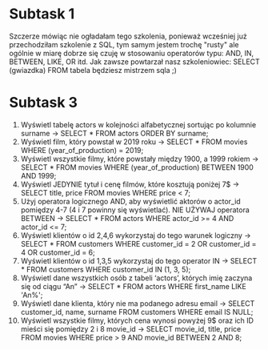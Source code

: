 # Subtask 1
Szczerze mówiąc nie ogładałam tego szkolenia, ponieważ wcześniej już przechodziłam szkolenie z SQL, tym samym jestem trochę "rusty" ale ogólnie w miarę dobrze się czuję w stosowaniu operatorów typu: AND, IN, BETWEEN, LIKE, OR itd. Jak zawsze powtarzał nasz szkoleniowiec: SELECT (gwiazdka) FROM tabela będziesz mistrzem sqla ;)

# Subtask 3
1.  Wyświetl tabelę actors w kolejności alfabetycznej sortując po kolumnie surname → SELECT * FROM actors ORDER BY surname;
2.  Wyświetl film, który powstał w 2019 roku → SELECT * FROM movies WHERE (year_of_production) = 2019; 
3.  Wyświetl wszystkie filmy, które powstały między 1900, a 1999 rokiem → SELECT * FROM movies WHERE (year_of_production) BETWEEN 1900 AND 1999;
4.  Wyświetl JEDYNIE tytuł i cenę filmów, które kosztują poniżej 7$ → SELECT title, price FROM movies WHERE price < 7;
5.  Użyj operatora logicznego AND, aby wyświetlić aktorów o actor_id pomiędzy 4-7 (4 i 7 powinny się wyświetlać). NIE UŻYWAJ operatora BETWEEN → SELECT * FROM actors WHERE actor_id >= 4 AND actor_id <= 7;
6.  Wyświetl klientów o id 2,4,6 wykorzystaj do tego warunek logiczny → SELECT * FROM customers WHERE customer_id = 2 OR customer_id = 4 OR customer_id = 6;
7.  Wyświetl klientów o id 1,3,5 wykorzystaj do tego operator IN → SELECT * FROM customers WHERE customer_id IN (1, 3, 5);
8.  Wyświetl dane wszystkich osób z tabeli ‘actors’, których imię zaczyna się od ciągu “An” → SELECT * FROM actors WHERE first_name LIKE 'An%';
9.  Wyświetl dane klienta, który nie ma podanego adresu email → SELECT customer_id, name, surname FROM customers WHERE email IS NULL;
10. Wyświetl wszystkie filmy, których cena wynosi powyżej 9$ oraz ich ID mieści się pomiędzy 2 i 8 movie_id → SELECT movie_id, title, price FROM movies WHERE price > 9 AND movie_id BETWEEN 2 AND 8;



